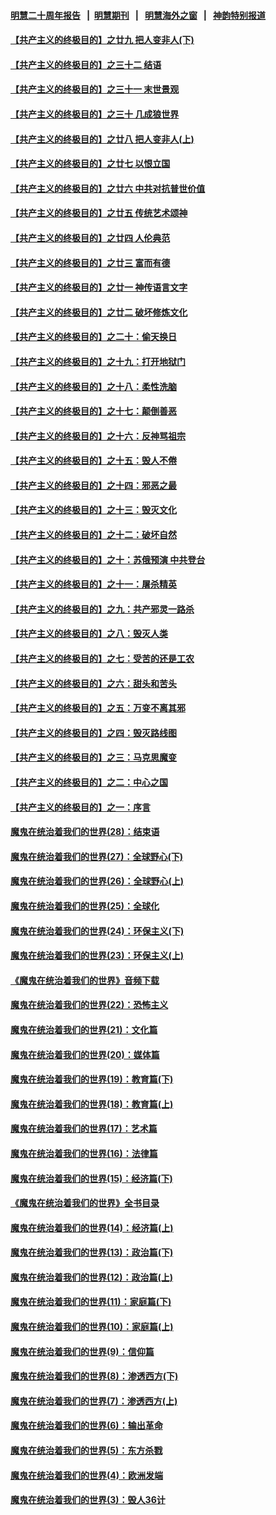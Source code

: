 #### [明慧二十周年报告](https://github.com/gfw-breaker/mh-reports/blob/master/README.md?t=07231321) &nbsp;&nbsp;|&nbsp;&nbsp;[明慧期刊](https://github.com/gfw-breaker/mh-qikan) &nbsp;&nbsp;|&nbsp;&nbsp; [明慧海外之窗](https://github.com/gfw-breaker/mh-news/blob/master/README.md?t=07231321) &nbsp;&nbsp;|&nbsp;&nbsp; [神韵特别报道](https://github.com/gfw-breaker/mh-news/blob/master/shenyun.md?t=07231321) 

#### [【共产主义的终极目的】之廿九 把人变非人(下)](../pages/nsc422/n11344140.md?t=07231321) 

#### [【共产主义的终极目的】之三十二 结语](../pages/nsc422/n11360535.md?t=07231321) 

#### [【共产主义的终极目的】之三十一 末世景观](../pages/nsc422/n11351129.md?t=07231321) 

#### [【共产主义的终极目的】之三十 几成狼世界](../pages/nsc422/n11348280.md?t=07231321) 

#### [【共产主义的终极目的】之廿八 把人变非人(上)](../pages/nsc422/n11340492.md?t=07231321) 

#### [【共产主义的终极目的】之廿七 以恨立国](../pages/nsc422/n11336944.md?t=07231321) 

#### [【共产主义的终极目的】之廿六 中共对抗普世价值](../pages/nsc422/n11324785.md?t=07231321) 

#### [【共产主义的终极目的】之廿五 传统艺术颂神](../pages/nsc422/n11296396.md?t=07231321) 

#### [【共产主义的终极目的】之廿四 人伦典范](../pages/nsc422/n11296397.md?t=07231321) 

#### [【共产主义的终极目的】之廿三 富而有德](../pages/nsc422/n11283598.md?t=07231321) 

#### [【共产主义的终极目的】之廿一 神传语言文字](../pages/nsc422/n11263265.md?t=07231321) 

#### [【共产主义的终极目的】之廿二 破坏修炼文化](../pages/nsc422/n11245728.md?t=07231321) 

#### [【共产主义的终极目的】之二十：偷天换日](../pages/nsc422/n11238846.md?t=07231321) 

#### [【共产主义的终极目的】之十九：打开地狱门](../pages/nsc422/n11206376.md?t=07231321) 

#### [【共产主义的终极目的】之十八：柔性洗脑](../pages/nsc422/n11199994.md?t=07231321) 

#### [【共产主义的终极目的】之十七：颠倒善恶](../pages/nsc422/n11179782.md?t=07231321) 

#### [【共产主义的终极目的】之十六：反神骂祖宗](../pages/nsc422/n11166798.md?t=07231321) 

#### [【共产主义的终极目的】之十五：毁人不倦](../pages/nsc422/n11166792.md?t=07231321) 

#### [【共产主义的终极目的】之十四：邪恶之最](../pages/nsc422/n11150249.md?t=07231321) 

#### [【共产主义的终极目的】之十三：毁灭文化](../pages/nsc422/n11135227.md?t=07231321) 

#### [【共产主义的终极目的】之十二：破坏自然](../pages/nsc422/n11135214.md?t=07231321) 

#### [【共产主义的终极目的】之十：苏俄预演 中共登台](../pages/nsc422/n11118424.md?t=07231321) 

#### [【共产主义的终极目的】之十一：屠杀精英](../pages/nsc422/n11118442.md?t=07231321) 

#### [【共产主义的终极目的】之九：共产邪灵一路杀](../pages/nsc422/n11114139.md?t=07231321) 

#### [【共产主义的终极目的】之八：毁灭人类](../pages/nsc422/n11108503.md?t=07231321) 

#### [【共产主义的终极目的】之七：受苦的还是工农](../pages/nsc422/n11101809.md?t=07231321) 

#### [【共产主义的终极目的】之六：甜头和苦头](../pages/nsc422/n11096971.md?t=07231321) 

#### [【共产主义的终极目的】之五：万变不离其邪](../pages/nsc422/n11091285.md?t=07231321) 

#### [【共产主义的终极目的】之四：毁灭路线图](../pages/nsc422/n11086284.md?t=07231321) 

#### [【共产主义的终极目的】之三：马克思魔变](../pages/nsc422/n11061941.md?t=07231321) 

#### [【共产主义的终极目的】之二：中心之国](../pages/nsc422/n11047728.md?t=07231321) 

#### [【共产主义的终极目的】之一：序言](../pages/nsc422/n11086077.md?t=07231321) 

#### [魔鬼在统治着我们的世界(28)：结束语](../pages/nsc422/n10936246.md?t=07231321) 

#### [魔鬼在统治着我们的世界(27)：全球野心(下)](../pages/nsc422/n10928319.md?t=07231321) 

#### [魔鬼在统治着我们的世界(26)：全球野心(上)](../pages/nsc422/n10900318.md?t=07231321) 

#### [魔鬼在统治着我们的世界(25)：全球化](../pages/nsc422/n10788205.md?t=07231321) 

#### [魔鬼在统治着我们的世界(24)：环保主义(下)](../pages/nsc422/n10695307.md?t=07231321) 

#### [魔鬼在统治着我们的世界(23)：环保主义(上)](../pages/nsc422/n10688613.md?t=07231321) 

#### [《魔鬼在统治着我们的世界》音频下载](../pages/nsc422/n10635553.md?t=07231321) 

#### [魔鬼在统治着我们的世界(22)：恐怖主义](../pages/nsc422/n10614727.md?t=07231321) 

#### [魔鬼在统治着我们的世界(21)：文化篇](../pages/nsc422/n10597706.md?t=07231321) 

#### [魔鬼在统治着我们的世界(20)：媒体篇](../pages/nsc422/n10586579.md?t=07231321) 

#### [魔鬼在统治着我们的世界(19)：教育篇(下)](../pages/nsc422/n10564808.md?t=07231321) 

#### [魔鬼在统治着我们的世界(18)：教育篇(上)](../pages/nsc422/n10526970.md?t=07231321) 

#### [魔鬼在统治着我们的世界(17)：艺术篇](../pages/nsc422/n10499093.md?t=07231321) 

#### [魔鬼在统治着我们的世界(16)：法律篇](../pages/nsc422/n10485969.md?t=07231321) 

#### [魔鬼在统治着我们的世界(15)：经济篇(下)](../pages/nsc422/n10469975.md?t=07231321) 

#### [《魔鬼在统治着我们的世界》全书目录](../pages/nsc422/n10464261.md?t=07231321) 

#### [魔鬼在统治着我们的世界(14)：经济篇(上)](../pages/nsc422/n10457370.md?t=07231321) 

#### [魔鬼在统治着我们的世界(13)：政治篇(下)](../pages/nsc422/n10448270.md?t=07231321) 

#### [魔鬼在统治着我们的世界(12)：政治篇(上)](../pages/nsc422/n10444576.md?t=07231321) 

#### [魔鬼在统治着我们的世界(11)：家庭篇(下)](../pages/nsc422/n10440961.md?t=07231321) 

#### [魔鬼在统治着我们的世界(10)：家庭篇(上)](../pages/nsc422/n10435448.md?t=07231321) 

#### [魔鬼在统治着我们的世界(9)：信仰篇](../pages/nsc422/n10432159.md?t=07231321) 

#### [魔鬼在统治着我们的世界(8)：渗透西方(下)](../pages/nsc422/n10429603.md?t=07231321) 

#### [魔鬼在统治着我们的世界(7)：渗透西方(上)](../pages/nsc422/n10426013.md?t=07231321) 

#### [魔鬼在统治着我们的世界(6)：输出革命](../pages/nsc422/n10421536.md?t=07231321) 

#### [魔鬼在统治着我们的世界(5)：东方杀戮](../pages/nsc422/n10417707.md?t=07231321) 

#### [魔鬼在统治着我们的世界(4)：欧洲发端](../pages/nsc422/n10414890.md?t=07231321) 

#### [魔鬼在统治着我们的世界(3)：毁人36计](../pages/nsc422/n10411583.md?t=07231321) 

